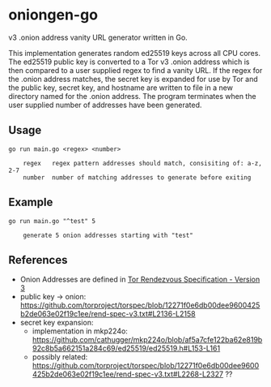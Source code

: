 # oniongen-go

v3 .onion address vanity URL generator written in Go.

This implementation generates random ed25519 keys across all CPU cores.
The ed25519 public key is converted to a Tor v3 .onion address which is then compared to a user supplied regex to find a vanity URL.
If the regex for the .onion address matches, the secret key is expanded for use by Tor and the public key, secret key, and hostname are written to file in a new directory named for the .onion address.
The program terminates when the user supplied number of addresses have been generated.

## Usage

```
go run main.go <regex> <number>

    regex   regex pattern addresses should match, consisiting of: a-z, 2-7
    number  number of matching addresses to generate before exiting
```

## Example

```
go run main.go "^test" 5

    generate 5 onion addresses starting with "test"
```

## References
- Onion Addresses are defined in [Tor Rendezvous Specification - Version 3](https://github.com/torproject/torspec/blob/main/rend-spec-v3.txt)
- public key -> onion: https://github.com/torproject/torspec/blob/12271f0e6db00dee9600425b2de063e02f19c1ee/rend-spec-v3.txt#L2136-L2158
- secret key expansion:
    - implementation in mkp224o: https://github.com/cathugger/mkp224o/blob/af5a7cfe122ba62e819b92c8b5a662151a284c69/ed25519/ed25519.h#L153-L161
    - possibly related: https://github.com/torproject/torspec/blob/12271f0e6db00dee9600425b2de063e02f19c1ee/rend-spec-v3.txt#L2268-L2327 ??

